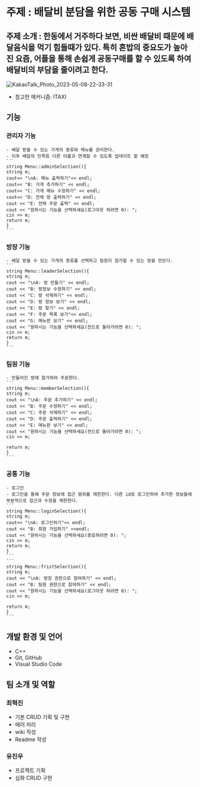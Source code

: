 # 주제 : 배달비 분담을 위한 공동 구매 시스템

## 주제 소개 : 한동에서 거주하다 보면, 비싼 배달비 때문에 배달음식을 먹기 힘들때가 있다. 특히 혼밥의 중요도가 높아진 요즘, 어플을 통해 손쉽게 공동구매를 할 수 있도록 하여 배달비의 부담을 줄이려고 한다.

![KakaoTalk_Photo_2023-05-08-22-33-31](https://user-images.githubusercontent.com/130913514/236838869-7a047d40-76c1-4ffa-8425-8385276b268c.jpeg)
- 참고한 메커니즘: ITAXI


## 기능
  ### 관리자 기능
    - 배달 받을 수 있는 가게의 종류와 메뉴를 관리한다.
    - 이후 배달의 민족등 다른 어플과 연계할 수 있도록 업데이트 할 예정
    ```
    string Menu::adminSelection(){
    string m;
    cout<< "\nA: 메뉴 출력하기"<< endl;
    cout<< "B: 가게 추가하기" << endl;
    cout<< "C: 가게 메뉴 수정하기" << endl;
    cout<< "D: 전체 방 출력하기" << endl;
    cout << "E: 전체 주문 출력" << endl;
    cout << "원하시는 기능을 선택하세요(로그아웃 하려면 0): ";
    cin >> m;
    return m;
    }
    ```
  ### 방장 기능
    - 배달 받을 수 있는 가게의 종류를 선택하고 팀원이 참가할 수 있는 방을 만든다.
    ```
    string Menu::leaderSelection(){
    string m;
    cout << "\nA: 방 만들기" << endl;
    cout << "B: 방정보 수정하기" << endl;
    cout << "C: 방 삭제하기" << endl;
    cout << "D: 방 정보 보기" << endl;
    cout << "E: 방 찾기" << endl;
    cout << "F: 주문 목록 보기"<< endl;
    cout << "G: 메뉴판 보기" << endl;
    cout << "원하시는 기능을 선택하세요(전으로 돌아가려면 0): ";
    cin >> m;
    return m;
    }
    ```
  ### 팀원 기능
    - 만들어진 방에 참가하여 주문한다.
    ```
    string Menu::memberSelection(){
    string m;
    cout << "\nA: 주문 추가하기" << endl;
    cout << "B: 주문 수정하기" << endl;
    cout << "C: 주문 삭제하기" << endl;
    cout << "D: 주문 출력하기" << endl;
    cout << "E: 메뉴판 보기" << endl;
    cout << "원하시는 기능을 선택하세요(전으로 돌아가려면 0): ";
    cin >> m;

    return m;
    }
    ```
  ### 공통 기능
    - 로그인
    - 로그인을 통해 주문 정보에 접근 범위를 제한한다. 다른 id로 로그인하여 추가한 정보들에 부분적으로 접근과 수정을 제한한다.
    ```
    string Menu::loginSelection(){
    string m;
    cout<< "\nA: 로그인하기"<< endl;
    cout << "B: 회원 가입하기" <<endl;
    cout << "원하시는 기능을 선택하세요(종료하려면 0): ";
    cin >> m;
    return m;
    }
    ```
    ```
    string Menu::fristSelection(){
    string m;
    cout << "\nA: 방장 권한으로 참여하기" << endl;
    cout << "B: 팀원 권한으로 참여하기" << endl;
    cout << "원하시는 기능을 선택하세요(로그아웃 하려면 0): ";
    cin >> m;

    return m;
    }
    ```

 
## 개발 환경 및 언어
- C++
- Git, GitHub
- Visual Studio Code

## 팀 소개 및 역할
### 최혁진
  - 기본 CRUD 기획 및 구현
  - 에러 처리
  - wiki 작성
  - Readme 작성
### 유진우
  - 프로젝트 기획
  - 심화 CRUD 구현
